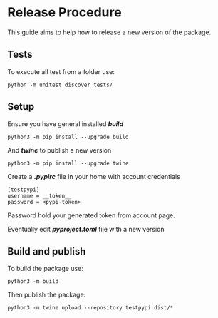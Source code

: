 # Release Procedure
This guide aims to help how to release a new version of the package.

## Tests
To execute all test from a folder use:
```shell
python -m unitest discover tests/
```

## Setup
Ensure you have general installed ***build***
```shell
python3 -m pip install --upgrade build
```
And ***twine*** to publish a new version
```shell
python3 -m pip install --upgrade twine
```
Create a ***.pypirc*** file in your home with account credentials
```editorconfig
[testpypi]
username = __token__
password = <pypi-token>
```
Password hold your generated token from account page.  

Eventually edit ***pyproject.toml*** file with a new version

## Build and publish
To build the package use:
```shell
python3 -m build
```
Then publish the package:
```shell
python3 -m twine upload --repository testpypi dist/*
```